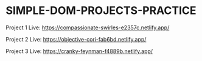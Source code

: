 # SIMPLE-DOM-PROJECTS-PRACTICE

Project 1 Live: https://compassionate-swirles-e2357c.netlify.app/

Project 2 Live: https://objective-cori-fab6bd.netlify.app/

Project 3 Live: https://cranky-feynman-f4889b.netlify.app/
